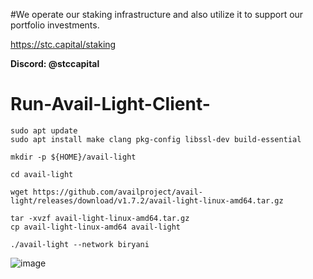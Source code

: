 #We operate our staking infrastructure and also utilize it to support our portfolio investments. 

https://stc.capital/staking 

**Discord: @stccapital**

# Run-Avail-Light-Client-

```
sudo apt update
sudo apt install make clang pkg-config libssl-dev build-essential
```
```
mkdir -p ${HOME}/avail-light
```
```
cd avail-light
```
```
wget https://github.com/availproject/avail-light/releases/download/v1.7.2/avail-light-linux-amd64.tar.gz
```
```
tar -xvzf avail-light-linux-amd64.tar.gz
cp avail-light-linux-amd64 avail-light
```
```
./avail-light --network biryani
```
![image](https://github.com/trankimly10/Run-Avail-Light-Client-/assets/53910478/e69f3105-4bc4-46bb-9934-233e785d729b)
